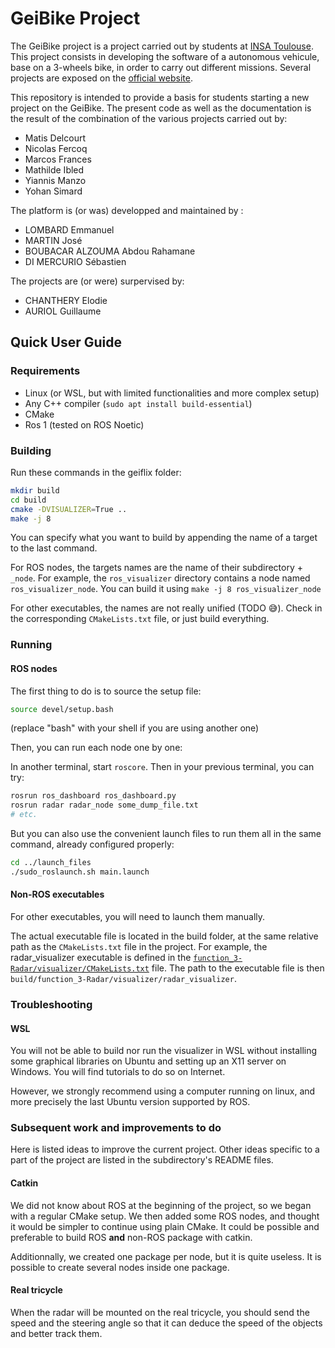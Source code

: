 # GeiBike Project

The GeiBike project is a project carried out by students at [INSA Toulouse](http://www.insa-toulouse.fr/fr/index.html). This project consists in developing the software of a autonomous vehicule, base on a 3-wheels bike, in order to carry out different missions. Several projects are exposed on the [official website](https://sites.google.com/site/projetsecinsa/).

This repository is intended to provide a basis for students starting a new project on the GeiBike. The present code as well as the documentation is the result of the combination of the various projects carried out by:

* Matis Delcourt
* Nicolas Fercoq
* Marcos Frances
* Mathilde Ibled
* Yiannis Manzo
* Yohan Simard

The platform is (or was) developped and maintained by :

* LOMBARD Emmanuel
* MARTIN José
* BOUBACAR ALZOUMA Abdou Rahamane
* DI MERCURIO Sébastien

The projects are (or were) surpervised by:

* CHANTHERY Elodie
* AURIOL Guillaume

## Quick User Guide

### Requirements

- Linux (or WSL, but with limited functionalities and more complex setup)
- Any C++ compiler (`sudo apt install build-essential`)
- CMake
- Ros 1 (tested on ROS Noetic)

### Building

Run these commands in the geiflix folder:

```bash
mkdir build
cd build
cmake -DVISUALIZER=True ..
make -j 8
```

You can specify what you want to build by appending the name of a target to the last command. 

For ROS nodes, the targets names are the name of their subdirectory + `_node`. For example, the `ros_visualizer` directory contains a node named `ros_visualizer_node`. You can build it using `make -j 8 ros_visualizer_node`

For other executables, the names are not really unified (TODO 😅). Check in the corresponding `CMakeLists.txt` file, or just build everything. 

### Running

#### ROS nodes

The first thing to do is to source the setup file:

```bash
source devel/setup.bash
```

(replace "bash" with your shell if you are using another one)

Then, you can run each node one by one:

In another terminal, start `roscore`. Then in your previous terminal, you can try:

```bash
rosrun ros_dashboard ros_dashboard.py
rosrun radar radar_node some_dump_file.txt
# etc.
```

But you can also use the convenient launch files to run them all in the same command, already configured properly:

```bash
cd ../launch_files
./sudo_roslaunch.sh main.launch
```

#### Non-ROS executables

For other executables, you will need to launch them manually.

The actual executable file is located in the build folder, at the same relative path as the `CMakeLists.txt` file in the project. For example, the radar_visualizer executable is defined in the [`function_3-Radar/visualizer/CMakeLists.txt`](function_3-Radar/visualizer/CMakeLists.txt) file. The path to the executable file is then `build/function_3-Radar/visualizer/radar_visualizer`.

### Troubleshooting

#### WSL

You will not be able to build nor run the visualizer in WSL without installing some graphical libraries on Ubuntu and setting up an X11 server on Windows. You will find tutorials to do so on Internet.

However, we strongly recommend using a computer running on linux, and more precisely the last Ubuntu version supported by ROS.

### Subsequent work and improvements to do

Here is listed ideas to improve the current project. Other ideas specific to a part of the project are listed in the subdirectory's README files. 

#### Catkin

We did not know about ROS at the beginning of the project, so we began with a regular CMake setup. We then added some ROS nodes, and thought it would be simpler to continue using plain CMake. It could be possible and preferable to build ROS **and** non-ROS package with catkin.

Additionnally, we created one package per node, but it is quite useless. It is possible to create several nodes inside one package.

#### Real tricycle

When the radar will be mounted on the real tricycle, you should send the speed and the steering angle so that it can deduce the speed of the objects and better track them.
